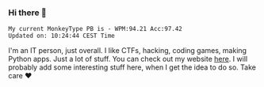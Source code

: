 ### Hi there 👋
<!-- PB START -->
```
My current MonkeyType PB is - WPM:94.21 Acc:97.42
Updated on: 10:24:44 CEST Time
```
<!-- PB END -->
I'm an IT person, just overall. I like CTFs, hacking, coding games, making Python apps. Just a lot of stuff.
You can check out my website [here](https://skill3472.github.io/).
I will probably add some interesting stuff here, when I get the idea to do so. Take care ❤️

